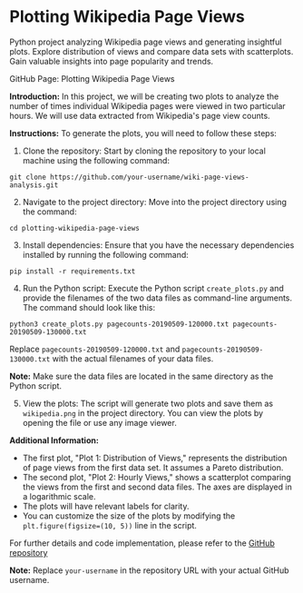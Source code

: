 # Plotting Wikipedia Page Views
Python project analyzing Wikipedia page views and generating insightful plots. Explore distribution of views and compare data sets with scatterplots. Gain valuable insights into page popularity and trends.

GitHub Page: Plotting Wikipedia Page Views

**Introduction:**
In this project, we will be creating two plots to analyze the number of times individual Wikipedia pages were viewed in two particular hours. We will use data extracted from Wikipedia's page view counts.

**Instructions:**
To generate the plots, you will need to follow these steps:

1. Clone the repository: Start by cloning the repository to your local machine using the following command:
```
git clone https://github.com/your-username/wiki-page-views-analysis.git
```

2. Navigate to the project directory: Move into the project directory using the command:
```
cd plotting-wikipedia-page-views
```

3. Install dependencies: Ensure that you have the necessary dependencies installed by running the following command:
```
pip install -r requirements.txt
```

4. Run the Python script: Execute the Python script `create_plots.py` and provide the filenames of the two data files as command-line arguments. The command should look like this:
```
python3 create_plots.py pagecounts-20190509-120000.txt pagecounts-20190509-130000.txt
```
Replace `pagecounts-20190509-120000.txt` and `pagecounts-20190509-130000.txt` with the actual filenames of your data files.

**Note:** Make sure the data files are located in the same directory as the Python script.

5. View the plots: The script will generate two plots and save them as `wikipedia.png` in the project directory. You can view the plots by opening the file or use any image viewer.

**Additional Information:**
- The first plot, "Plot 1: Distribution of Views," represents the distribution of page views from the first data set. It assumes a Pareto distribution.
- The second plot, "Plot 2: Hourly Views," shows a scatterplot comparing the views from the first and second data files. The axes are displayed in a logarithmic scale.
- The plots will have relevant labels for clarity.
- You can customize the size of the plots by modifying the `plt.figure(figsize=(10, 5))` line in the script.

For further details and code implementation, please refer to the [GitHub repository](https://github.com/jaisreet/wiki-page-views-analysis)

**Note:** Replace `your-username` in the repository URL with your actual GitHub username.
